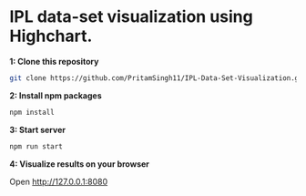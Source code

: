 # IPL data-set visualization using Highchart.

**1: Clone this repository**

```sh
git clone https://github.com/PritamSingh11/IPL-Data-Set-Visualization.git
```

**2: Install npm packages**

```sh
npm install
```

**3: Start server**

```sh
npm run start
```

**4: Visualize results on your browser**

Open http://127.0.0.1:8080
